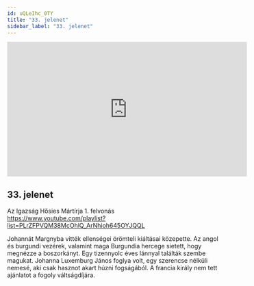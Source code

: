 ```yaml
---
id: uQLeIhc_0TY
title: "33. jelenet"
sidebar_label: "33. jelenet"
---
```


<div class="video-float-container">
  <iframe
    width="560"
    height="315"
    src="https://www.youtube.com/embed/uQLeIhc_0TY"
    title="YouTube video player"
    frameborder="0"
    allow="accelerometer; autoplay; clipboard-write; encrypted-media; gyroscope; picture-in-picture; web-share"
    referrerpolicy="strict-origin-when-cross-origin"
    allowfullscreen
  ></iframe>
</div>

## 33. jelenet

Az Igazság Hősies Mártírja 1. felvonás  
https://www.youtube.com/playlist?list=PLrZFPVQM38McOhlQ_ArNhioh645OYJQQL

Johannát Margnyba vitték ellenségei örömteli kiáltásai közepette. Az angol és burgundi vezérek, valamint maga Burgundia hercege sietett, hogy megnézze a boszorkányt. Egy tizennyolc éves lánnyal találták szembe magukat. Johanna Luxemburg János foglya volt, egy szerencse nélküli nemesé, aki csak hasznot akart húzni fogságából. A francia király nem tett ajánlatot a fogoly váltságdíjára.
